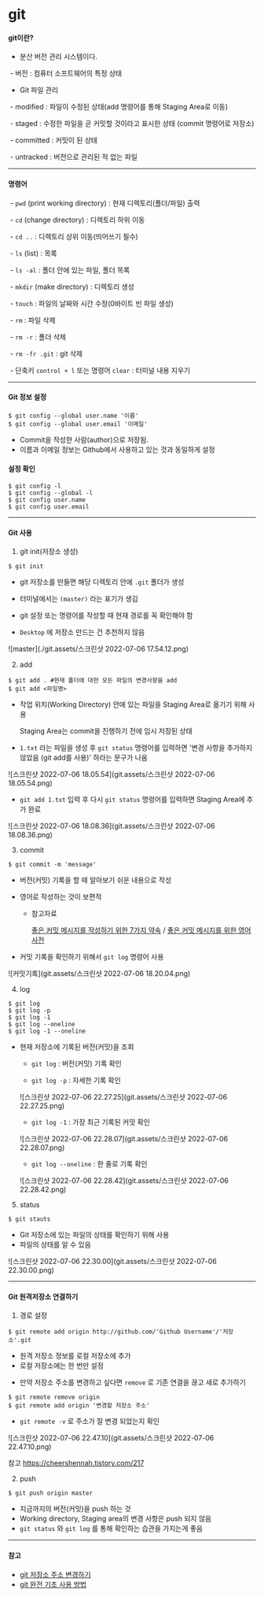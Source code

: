 # git



#### git이란?

- 분산 버전 관리 시스템이다.

​		- 버전 : 컴퓨터 소프트웨어의 특정 상태

- Git 파일 관리

​		- modified : 파일이 수정된 상태(add 명령어를 통해 Staging Area로 이동)

​		- staged : 수정한 파일을 곧 커밋할 것이라고 표시한 상태 (commit 명령어로 저장소)

​		- committed : 커밋이 된 상태

​		- untracked : 버전으로 관리된 적 없는 파일



---



#### 명령어

​	- `pwd` (print working directory) : 현재 디렉토리(폴더/파일) 출력

​	- `cd` (change directory) : 디렉토리 하위 이동

​	- `cd ..` : 디렉토리 상위 이동(띄어쓰기 필수)

​	- `ls` (list) : 목록

​	- `ls -al` : 폴더 안에 있는 파일, 폴더 목록

​	- `mkdir` (make directory) : 디렉토리 생성

​	- `touch` : 파일의 날짜와 시간 수정(0바이트 빈 파일 생성)

​	- `rm` : 파일 삭제

​	- `rm -r` : 폴더 삭제

​	- `rm -fr .git` : git 삭제

​	- 단축키 `control + l` 또는 명령어 `clear` : 터미널 내용 지우기



---



#### Git 정보 설정

```
$ git config --global user.name '이름'
$ git config --global user.email '이메일'
```

- Commit을 작성한 사람(author)으로 저장됨.
- 이름과 이메일 정보는 Github에서 사용하고 있는 것과 동일하게 설정



#### 설정 확인

```
$ git config -l
$ git config --global -l
$ git config user.name
$ git config user.email
```





---



#### Git 사용

1. git init(저장소 생성)

```
$ git init
```

- git 저장소를 만들면 해당 디렉토리 안에 `.git` 폴더가 생성
- 터미널에서는 `(master)` 라는 표기가 생김
- git 설정 또는 명령어를 작성할 때 현재 경로를 꼭 확인해야 함

- `Desktop` 에 저장소 만드는 건 추천하지 않음

![master](./git.assets/스크린샷 2022-07-06 17.54.12.png)



2. add

```
$ git add . #현재 폴더에 대한 모든 파일의 변경사항을 add
$ git add <파일명>
```

- 작업 위치(Working Directory) 안에 있는 파일을 Staging Area로 옮기기 위해 사용

  Staging Area는 commit을 진행하기 전에 임시 저장된 상태

- `1.txt` 라는 파일을 생성 후 `git status` 명령어를 입력하면 '변경 사항을 추가하지 않았음 (git add를 사용)' 하라는 문구가 나옴

![스크린샷 2022-07-06 18.05.54](git.assets/스크린샷 2022-07-06 18.05.54.png)

- `git add 1.txt` 입력 후 다시 `git status` 명령어를 입력하면 Staging Area에 추가 완료

![스크린샷 2022-07-06 18.08.36](git.assets/스크린샷 2022-07-06 18.08.36.png)



3. commit

```
$ git commit -m 'message'
```

- 버전(커밋) 기록을 할 때 알아보기 쉬운 내용으로 작성

- 영어로 작성하는 것이 보편적

  - 참고자료 

    [좋은 커밋 메시지를 작성하기 위한 7가지 약속](https://meetup.toast.com/posts/106) / [좋은 커밋 메시지를 위한 영어 사전](https://blog.ull.im/engineering/2019/03/10/logs-on-git.html)

- 커밋 기록을 확인하기 위해서 `git log` 명령어 사용

![커밋기록](git.assets/스크린샷 2022-07-06 18.20.04.png)



4. log

```
$ git log
$ git log -p
$ git log -1
$ git log --oneline
$ git log -1 --oneline
```

- 현재 저장소에 기록된 버전(커밋)을 조회

  - `git log` : 버전(커밋) 기록 확인

  - `git log -p` : 자세한 기록 확인

  ![스크린샷 2022-07-06 22.27.25](git.assets/스크린샷 2022-07-06 22.27.25.png)

  

  - `git log -1` : 가장 최근 기록된 커밋 확인

  ![스크린샷 2022-07-06 22.28.07](git.assets/스크린샷 2022-07-06 22.28.07.png)

  

  - `git log --oneline` : 한 줄로 기록 확인

  ![스크린샷 2022-07-06 22.28.42](git.assets/스크린샷 2022-07-06 22.28.42.png)



5. status

```
$ git stauts
```

- Git 저장소에 있는 파일의 상태를 확인하기 위해 사용
- 파일의 상태를 알 수 있음

![스크린샷 2022-07-06 22.30.00](git.assets/스크린샷 2022-07-06 22.30.00.png)



---



#### Git 원격저장소 연결하기

1. 경로 설정

```
$ git remote add origin http://github.com/'Github Username'/'저장소'.git
```

- 원격 저장소 정보를 로컬 저장소에 추가
- 로컬 저장소에는 한 번만 설정



* 만약 저장소 주소를 변경하고 싶다면 `remove` 로 기존 연결을 끊고 새로 추가하기

```
$ git remote remove origin
$ git remote add origin '변경할 저장소 주소'
```

- `git remote -v` 로 주소가 잘 변경 되었는지 확인

![스크린샷 2022-07-06 22.47.10](git.assets/스크린샷 2022-07-06 22.47.10.png)



참고 https://cheershennah.tistory.com/217



2. push

```
$ git push origin master
```

- 지금까지의 버전(커밋)을 push 하는 것
- Working directory, Staging area의 변경 사항은 push 되지 않음
- `git status` 와 `git log` 를 통해 확인하는 습관을 가지는게 좋음



---



#### 참고

- [git 저장소 주소 변경하기](https://cheershennah.tistory.com/217)
- [git 완전 기초 사용 방법](https://chancoding.tistory.com/76)


